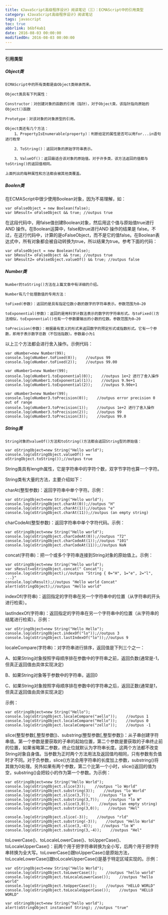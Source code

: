 ```yaml
---
title: 《JavaScript高级程序设计》阅读笔记（三）：ECMAScript中的引用类型
category: 《JavaScript高级程序设计》阅读笔记
tags: javascript
toc: true
abbrlink: b6bf4ab1
date: 2016-08-03 00:00:00
modifiedOn: 2016-08-03 00:00:00
---
```


----------

#### 引用类型
##### Object类

```text
ECMAScript中的所有类都是由Object类继承而来。

Object类具有下列属性：

Constructor：对创建对象的函数的引用（指针），对于Object类，该指针指向原始的Object()函数

Prototype：对该对象的对象原型的引用。

Object类还有几个方法：
    1、PropertyIsEnumerable(property)：判断给定的属性是否可以用for...in语句进行枚举

    2、ToString()：返回对象的原始字符串表示。

    3、ValueOf()：返回最适合该对象的原始值。对于许多类，该方法返回的值都与toString()的返回值相同。

上面列出的每种属性和方法都会被其他类覆盖。
```
<!-- more -->

##### Boolen类

在ECMAScript中很少使用Boolean对象，因为不易理解，如：

```
var oFalseObject = new Boolean(false);
var bResult= oFalseObject && true; //outpus true
```

在这段代码中，用false值创建Boolean对象，然后用这个值与原始值true进行 AND 操作。在Boolean运算中，false和true进行AND 操作的结果是 false。不过，在这行代码中，计算的是oFalseObject，而不是它的值false。在Boolean表达式中，所有对象都会被自动转换为true，所以结果为true。参考下面的代码：

```
var oFalseObject = new Boolean(false);
var bResult= oFalseObject && true; //outpus true
var bResult2= oFalseObject.valueOf() && true; //outpus false
```
##### Number类
```text
Number的toString()方法在上篇文章中有详细的介绍。

Number有几个处理数值的专用方法：

toFixed(参数)：返回的是具有指定位数小数的数字的字符串表示。参数范围为0—20

toExponential(参数)：返回的是用科学计数法表示的数字的字符串形式。与toFixed()方法相似，toExponential()也有一个参数要输出的小数的位数。参数范围为0—20

toPrecision(参数)：根据最有意义的形式来返回数字的预定形式或指数形式。它有一个参数，即用于表示数字总数（不包括指数）。参数最小为1
```
以上三个方法都会进行舍入操作。示例代码：

```
var oNumber=new Number(99);
console.log(oNumber.toFixed(0));    //outpus 99
console.log(oNumber.toFixed(2));    //outpus 99.00

var oNumber1=new Number(99);
console.log(oNumber1.toExponential(0));    //outpus 1e+2 进行了舍入操作
console.log(oNumber1.toExponential(1));    //outpus 9.9e+1
console.log(oNumber1.toExponential(2));    //outpus 9.90e+1

var oNumber3=new Number(99);
console.log(oNumber3.toPrecision(0));    //outpus error precision 0 out of range
console.log(oNumber3.toPrecision(1));    //outpus 1e+2 进行了舍入操作
console.log(oNumber3.toPrecision(2));    //outpus 99
console.log(oNumber3.toPrecision(3));    //outpus 99.0
```
##### String类
```text
String对象的valueOf()方法和toString()方法都会返回String型的原始值：
```
```
var oStringObject=new String("Hello world");
console.log(oStringObject.valueOf() == oStringObject.toString());//outpus true
```

String类具有length属性，它是字符串中的字符个数，双字节字符也算一个字符。

String类有大量的方法，主要介绍如下：

charAt(整型参数)：返回字符串中单个字符。示例：

```
var oStringObject=new String("Hello world");
console.log(oStringObject.charAt(0));//outpus "H"
console.log(oStringObject.charAt(1));//outpus "e"
console.log(oStringObject.charAt(11));//outpus (an empty string)
```

charCodeAt(整型参数)：返回字符串中单个字符代码。示例：

```
var oStringObject=new String("Hello world");
console.log(oStringObject.charCodeAt(0));//outpus "72"
console.log(oStringObject.charCodeAt(1));//outpus "101"
console.log(oStringObject.charCodeAt(11));//outpus NaN
```

concat(字符串)：把一个或多个字符串连接到String对象的原始值上。示例：

```
var oStringObject=new String("Hello world");
var sResult=oStringObject.concat(" Concat");
console.log(oStringObject);//outpus "String { 0="H", 1="e", 2="l", ...}"
console.log(sResult);//outpus "Hello world Concat"
alert(oStringObject);//outpus "Hello world"
```

indexOf(字符串)：返回指定的字符串在另一个字符串中的位置（从字符串的开头进行检索）。

lastIndexOf(字符串)：返回指定的字符串在另一个字符串中的位置（从字符串的结尾进行检索）。示例：

```
var oStringObject=new String("Hello Hello");
console.log(oStringObject.indexOf("lo"));//outpus 3
console.log(oStringObject.lastIndexOf("lo"));//outpus 9
```

localeCompare(字符串)：对字符串进行排序，返回值是下列三个之一：

A、如果String对象按照字母顺序排在参数中的字符串之前，返回负数(通常是-1，但真正返回值由具体实现决定)

B、如果String对象等于参数中的字符串，返回0

C、如果String对象按照字母顺序排在参数中的字符串之后，返回正数(通常是1，但真正返回值由具体实现决定)

示例：

```
var oStringObject=new String("Hello");
console.log(oStringObject.localeCompare("aello"));    //outpus 1
console.log(oStringObject.localeCompare("Hello"));    //outpus 0
console.log(oStringObject.localeCompare("zello"));    //outpus -1
```

slice(整型参数[,整型参数])、substring(整型参数[,整型参数])：从子串创建字符串值。第一个参数是要获取的子串的起始位置，第二个参数是要获取的子串终止前的位置，如果省略第二参数，终止位就默认为字符串长度。这两个方法都不改变String对象自身值。当参数为正时两个方法用法及返回值均相同，只有参数有负值时才不同。对于负参数，slice()方法会用字符串的长度加上参数，substring()将其做为0处理。另外如果有两个参数，第二个比第一个小时，slice()返回的值为空，substring()会把较小的作为第一个参数。为示例：

```
var oStringObject=new String("Hello World"); 
console.log(oStringObject.slice(3));    //outpus "lo World" 
console.log(oStringObject.substring(3));    //outpus "lo World" 
console.log(oStringObject.slice(3,7));    //outpus "lo W" 
console.log(oStringObject.substring(3,7));    //outpus "lo W" 
console.log(oStringObject.slice(3,0));    //outpus (an empty string) 
console.log(oStringObject.substring(3,0));    //outpus "Hel"

console.log(oStringObject.slice(-3));    //outpus "rld"
console.log(oStringObject.substring(-3));    //outpus "Hello World"
console.log(oStringObject.slice(3,-4));    //outpus "lo W"
console.log(oStringObject.substring(3,-4));    //outpus "Hel"
```

toLowerCase()、toLocaleLowerCase()、toUpperCase()、toLocaleUpperCase()：前两个用于把字符串转换为全小写，后两个用于把字符串转换为全大写。toLowerCase()跟toUpperCase()是原始方法，toLocaleLowerCase()跟toLocaleUpperCase()是基于特定区域实现的。示例：

```
var oStringObject=new String("Hello World");
console.log(oStringObject.toLowerCase());    //outpus "hello world"
console.log(oStringObject.toLocaleLowerCase());    //outpus "hello world"
console.log(oStringObject.toUpperCase());    //outpus "HELLO WORLD"
console.log(oStringObject.toLocaleUpperCase());    //outpus "HELLO WORLD"
```

```
var oStringObject=new String("hello world");
alert(oStringObject instanceof String); //outpus "true"
```
